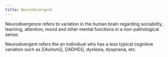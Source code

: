 ```yaml
---
title: Neurodivergent
---
```


Neurodivergence refers to variation in the human brain regarding sociability, learning, attention, mood and other mental functions in a non-pathological sense.

Neurodivergent refers the an individual who has a less typical cognitive variation such as [[Autism]], [[ADHD]], dyslexia, dyspraxia, etc.

